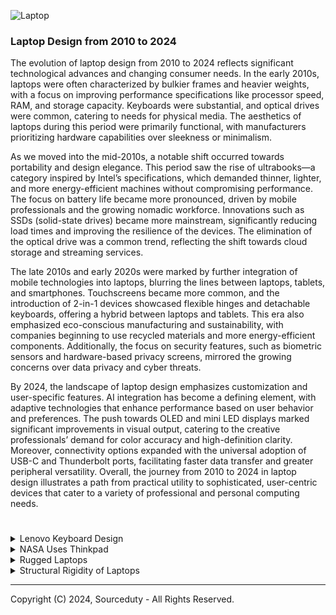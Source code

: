 ![Laptop](https://github.com/sourceduty/Laptop_Design/assets/123030236/5975e1ef-3607-4d45-b706-575d3ab6e89c)

### Laptop Design from 2010 to 2024

The evolution of laptop design from 2010 to 2024 reflects significant technological advances and changing consumer needs. In the early 2010s, laptops were often characterized by bulkier frames and heavier weights, with a focus on improving performance specifications like processor speed, RAM, and storage capacity. Keyboards were substantial, and optical drives were common, catering to needs for physical media. The aesthetics of laptops during this period were primarily functional, with manufacturers prioritizing hardware capabilities over sleekness or minimalism.

As we moved into the mid-2010s, a notable shift occurred towards portability and design elegance. This period saw the rise of ultrabooks—a category inspired by Intel’s specifications, which demanded thinner, lighter, and more energy-efficient machines without compromising performance. The focus on battery life became more pronounced, driven by mobile professionals and the growing nomadic workforce. Innovations such as SSDs (solid-state drives) became more mainstream, significantly reducing load times and improving the resilience of the devices. The elimination of the optical drive was a common trend, reflecting the shift towards cloud storage and streaming services.

The late 2010s and early 2020s were marked by further integration of mobile technologies into laptops, blurring the lines between laptops, tablets, and smartphones. Touchscreens became more common, and the introduction of 2-in-1 devices showcased flexible hinges and detachable keyboards, offering a hybrid between laptops and tablets. This era also emphasized eco-conscious manufacturing and sustainability, with companies beginning to use recycled materials and more energy-efficient components. Additionally, the focus on security features, such as biometric sensors and hardware-based privacy screens, mirrored the growing concerns over data privacy and cyber threats.

By 2024, the landscape of laptop design emphasizes customization and user-specific features. AI integration has become a defining element, with adaptive technologies that enhance performance based on user behavior and preferences. The push towards OLED and mini LED displays marked significant improvements in visual output, catering to the creative professionals’ demand for color accuracy and high-definition clarity. Moreover, connectivity options expanded with the universal adoption of USB-C and Thunderbolt ports, facilitating faster data transfer and greater peripheral versatility. Overall, the journey from 2010 to 2024 in laptop design illustrates a path from practical utility to sophisticated, user-centric devices that cater to a variety of professional and personal computing needs.

#

<details><summary>Lenovo Keyboard Design</summary>
<br>

#
### Lenovo Keyboard Design

![Lenovo Thinkpad](https://github.com/sourceduty/Laptop_Design/assets/123030236/a8cb5d4e-3eca-4f0f-8204-503e5aac2d98)

Lenovo ThinkPad laptops are noted for their distinctive keyboard design, featuring slightly concave keys that are designed to fit the fingertips and spaced to minimize typing errors. The keys offer a deeper travel than many competitors, which can be satisfying for frequent typists but might require some adjustment for those accustomed to shallower keyboards. This key design is intended to reduce fatigue during long typing sessions, though it might feel bulky to some users.

Compared to other laptop brands such as Dell’s XPS series or Apple’s MacBook series, which utilize flatter, chiclet-style keys, the ThinkPad's rounded keys and noticeable spacing can be a drawback for users seeking a sleeker, more modern aesthetic. These laptops often have less tactile keyboards with shorter travel, catering to a preference for compactness over typing comfort. The robust build of ThinkPad keyboards, while durable, adds to the overall weight and thickness of the laptops, which might be a disadvantage for users prioritizing portability.

Moreover, the presence of the TrackPoint or pointing stick in the middle of the ThinkPad keyboard is a unique feature that can affect the overall layout and might not appeal to everyone. While it allows for convenient pointer control without moving hands away from the keyboard, it requires a learning curve and can be seen as a redundancy with the touchpad, complicating the user experience. Additionally, the firm feedback and stiffness of the keys, although beneficial for accurate typing, may initially feel less comfortable for users transitioning from softer, quieter keyboards.

<br>
</details>
<details><summary>NASA Uses Thinkpad</summary>
<br>

#
### NASA Uses Thinkpad

![ISS](https://github.com/sourceduty/Laptop_Design/assets/123030236/57ca4ff6-920f-49f8-bb62-b320ed85dc2b)

NASA primarily uses ThinkPad laptops. ThinkPad is a brand of laptop computers originally developed by IBM and now manufactured and sold by Lenovo. The combination of durability, reliability, security, customization options, and compatibility makes ThinkPad laptops a preferred choice for NASA and similar organizations.

<br>
</details>
<details><summary>Rugged Laptops</summary>
<br>

#
### Rugged Laptops

![Rugged Laptop](https://github.com/sourceduty/Laptop_Design/assets/123030236/64a55de0-7f4f-4ef5-aa97-cafe5d109d28)

Rugged laptops are specifically designed to withstand harsh conditions and physical challenges that would typically compromise or damage standard laptops. Unlike normal laptops, which are optimized primarily for performance and aesthetic appeal in relatively safe and controlled environments, rugged laptops are built with durability at the forefront. They often feature reinforced frames, shock-resistant hard drives, and water-resistant keyboards, making them ideal for use in extreme environments such as construction sites, military operations, and outdoor scientific research. The robust construction ensures that they can endure drops, vibrations, and exposure to elements like dust and moisture, which might otherwise lead to system failures in conventional laptops.

However, the enhanced durability of rugged laptops comes with certain trade-offs. One significant drawback is their increased weight and bulk compared to standard laptops. The protective measures necessary to fortify rugged laptops—such as thicker casings and heavier materials—add to their overall size and weight, making them less portable and more cumbersome to handle in everyday situations. Additionally, these laptops often have lower performance specifications than their non-rugged counterparts. Manufacturers sometimes prioritize the hardware’s ability to survive tough conditions over top-tier processing power or graphics capabilities, which might be a downside for users requiring high-performance computing.

Despite these drawbacks, the benefits of rugged laptops are compelling for specific user groups. They are particularly advantageous for professionals who work in environments where exposure to rough conditions is a regular occurrence. For instance, field researchers, construction managers, and military personnel can rely on rugged laptops to maintain functionality in situations where traditional laptops would fail.

<br>
</details>
<details><summary>Structural Rigidity of Laptops</summary>
<br>

#
### Structural Rigidity of Laptops

ThinkPad laptops, primarily aimed at business professionals, are renowned for their durability, largely due to the use of strong materials like magnesium alloy and carbon fiber. These materials not only provide structural rigidity but also enhance resistance to mechanical impacts. In contrast, some cheaper ASUS laptops prioritize cost reduction and tend to use more plastic in their construction, which, while cost-effective, is less durable and more prone to flexing and damage.

The design of ThinkPad laptops often includes additional features such as internal frames or roll-cages that distribute stress and protect internal components, coupled with robust hinge designs built for frequent use. On the other hand, more affordable ASUS models may lack such comprehensive structural supports and use simpler hinge designs, making them more susceptible to physical damage from everyday use.

Moreover, ThinkPad models typically undergo rigorous testing based on military standards (MIL-STD) to ensure durability under extreme conditions, which is a testament to their reliability. In contrast, cheaper laptops from ASUS might not undergo such stringent testing, focusing instead on basic functionality and reliability for standard consumer usage. This approach allows these laptops to meet the needs of casual users at a lower price point but at the expense of reduced overall toughness.

<br>
</details>

***
Copyright (C) 2024, Sourceduty - All Rights Reserved.
